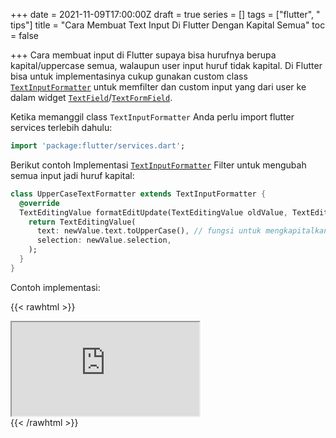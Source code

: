 +++
date = 2021-11-09T17:00:00Z
draft = true
series = []
tags = ["flutter", " tips"]
title = "Cara Membuat Text Input Di Flutter Dengan Kapital Semua"
toc = false

+++
Cara membuat input di Flutter supaya bisa hurufnya berupa kapital/uppercase semua, walaupun user input huruf tidak kapital.  Di Flutter bisa untuk implementasinya cukup gunakan custom class [`TextInputFormatter`](https://docs.flutter.io/flutter/services/TextInputFormatter-class.html) untuk memfilter dan custom input yang dari user ke dalam widget [`TextField`](https://api.flutter.dev/flutter/material/TextField-class.html)/[`TextFormField`](https://api.flutter.dev/flutter/material/TextFormField-class.html).

Ketika memanggil class `TextInputFormatter` Anda perlu import flutter services terlebih dahulu:

```dart
import 'package:flutter/services.dart';
```

Berikut contoh Implementasi [`TextInputFormatter`](https://docs.flutter.io/flutter/services/TextInputFormatter-class.html) Filter untuk mengubah semua input jadi huruf kapital:

```dart
class UpperCaseTextFormatter extends TextInputFormatter {
  @override
  TextEditingValue formatEditUpdate(TextEditingValue oldValue, TextEditingValue newValue) {
    return TextEditingValue(
      text: newValue.text.toUpperCase(), // fungsi untuk mengkapitalkan carakter/huruf
      selection: newValue.selection,
    );
  }
}
```

Contoh implementasi:

{{< rawhtml >}}
</br>
<iframe src="https://dartpad.dev/embed-flutter.html?id=4ac3f2a77b277deebd6ff76a37e007aa"></iframe>
</br>
{{< /rawhtml >}}